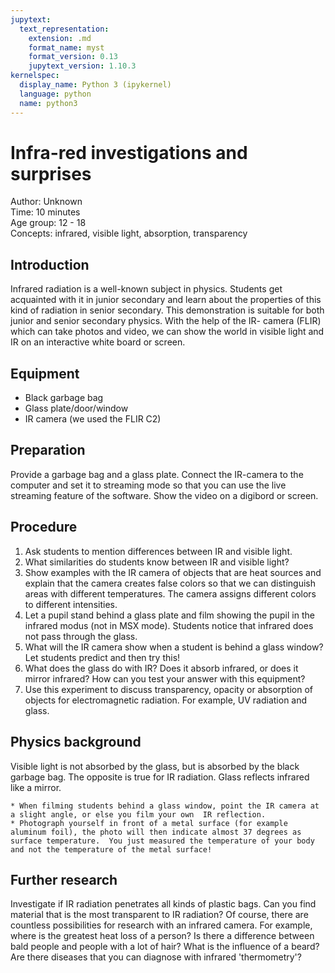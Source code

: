 ```yaml
---
jupytext:
  text_representation:
    extension: .md
    format_name: myst
    format_version: 0.13
    jupytext_version: 1.10.3
kernelspec:
  display_name: Python 3 (ipykernel)
  language: python
  name: python3
---
```


# Infra-red investigations and surprises


Author:     Unknown\
Time:	  	10 minutes\
Age group:	12 - 18\
Concepts:	infrared, visible light, absorption, transparency

## Introduction
Infrared radiation is a well-known subject in physics. Students get acquainted with it in junior secondary and learn about the properties of this kind of radiation in senior secondary. This demonstration is suitable for both junior and senior secondary physics. With the help of the IR- camera (FLIR) which can take photos and video, we can show the world in visible light and IR on an interactive white board or screen.

## Equipment
* Black garbage bag
* Glass plate/door/window
* IR camera (we used the FLIR C2)

## Preparation
Provide a garbage bag and a glass plate. Connect the IR-camera to the computer and set it to streaming mode so that you can use the live streaming feature of the software. Show the video on a digibord or screen.

## Procedure
1.	Ask students to mention differences between IR and visible light.
2.	What similarities do students know between IR and visible light?
3.	Show examples with the IR camera of objects that are heat sources and explain that the camera creates false colors so that we can distinguish areas with different temperatures. The camera assigns different colors to different intensities.
4.	Let a pupil stand behind a glass plate and film showing the pupil in the infrared modus (not in MSX mode). Students notice that infrared does not pass through the glass.
5.	What will the IR camera show when a student is behind a glass window? Let students predict and then try this!
6.	What does the glass do with IR? Does it absorb infrared, or does it mirror infrared? How can you test your answer with this equipment?
7.	Use this experiment to discuss transparency, opacity or absorption of objects for electromagnetic radiation. For example, UV radiation and glass.
 

## Physics background
Visible light is not absorbed by the glass, but is absorbed by the black garbage bag. The opposite is true for IR radiation. Glass reflects infrared like a mirror.

```{tip}
* When filming students behind a glass window, point the IR camera at a slight angle, or else you film your own  IR reflection.
* Photograph yourself in front of a metal surface (for example aluminum foil), the photo will then indicate almost 37 degrees as surface temperature.  You just measured the temperature of your body and not the temperature of the metal surface!
```

## Further research
Investigate if IR radiation penetrates all kinds of plastic bags. Can you find material that is the most transparent to IR radiation?
Of course, there are countless possibilities for research with an infrared camera. For example, where is the greatest heat loss of a person? Is there a difference between bald people and people with a lot of hair? What is the influence of a beard? Are there diseases that you can diagnose with infrared 'thermometry'?
